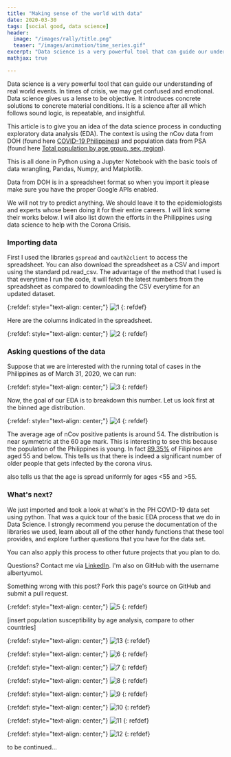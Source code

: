 ```yaml
---
title: "Making sense of the world with data"
date: 2020-03-30
tags: [social good, data science]
header:
  image: "/images/rally/title.png"
  teaser: "/images/animation/time_series.gif"
excerpt: "Data science is a very powerful tool that can guide our understanding of real world events."
mathjax: true

---
```

<div id="fb-root"></div>
<script async defer src="https://connect.facebook.net/en_US/sdk.js#xfbml=1&version=v3.2"></script>

Data science is a very powerful tool that can guide our understanding of real world events. In times of crisis, we may get confused and emotional. Data science gives us a lense to be objective. It introduces concrete solutions to concrete material conditions. It is a science after all which follows sound logic, is repeatable, and insightful.

This article is to give you an idea of the data science process in conducting exploratory data analysis (EDA). The context is using the nCov data from DOH (found here [COVID-19 Philippines](https://docs.google.com/spreadsheets/d/16g_PUxKYMC0XjeEKF6FPUBq2-pFgmTkHoj5lbVrGLhE/edit?fbclid=IwAR1qRr3hTxSiQ8KdymZiIQfPX4CpSA4VezpNKqXIPCIMQI1H3xMTGJ16lMs#gid=0)) and population data from PSA (found here [Total population by age group, sex, region](http://openstat.psa.gov.ph/PXWeb/pxweb/en/DB/DB__1A__PO/1001A6DTPR0.px/?rxid=7513be1c-0ada-4a03-909c-6f03e8b2d402&fbclid=IwAR1Vcfp-d-cfIF_ujsyDJICUCL6zPpTNS-51E5K8rFj373XzB_v7kbTllzE)).

This is all done in Python using a Jupyter Notebook with the basic tools of data wrangling, Pandas, Numpy, and Matplotlib.

Data from DOH is in a spreadsheet format so when you import it please make sure you have the proper Google APIs enabled.

We will not try to predict anything. We should leave it to the epidemiologists and experts whose been doing it for their entire careers. I will link some their works below. I will also list down the efforts in the Philippines using data science to help with the Corona Crisis.

### Importing data

First I used the libraries `gspread` and `oauth2client` to access the spreadsheet. You can also download the spreadsheet as a CSV and import using the standard pd.read_csv. The advantage of the method that I used is that everytime I run the code, it will fetch the latest numbers from the spreadsheet as compared to downloading the CSV everytime for an updated dataset.

{:refdef: style="text-align: center;"}
<img src="{{ site.url }}{{ site.baseurl }}/images/eda_corona/1.png" alt="1" class="center">
{: refdef}

Here are the columns indicated in the spreadsheet.

{:refdef: style="text-align: center;"}
<img src="{{ site.url }}{{ site.baseurl }}/images/eda_corona/2.png" alt="2" class="center">
{: refdef}

### Asking questions of the data

Suppose that we are interested with the running total of cases in the Philippines as of March 31, 2020, we can run:

{:refdef: style="text-align: center;"}
<img src="{{ site.url }}{{ site.baseurl }}/images/eda_corona/3.png" alt="3" class="center">
{: refdef}

Now, the goal of our EDA is to breakdown this number. Let us look first at the binned age distribution.

{:refdef: style="text-align: center;"}
<img src="{{ site.url }}{{ site.baseurl }}/images/eda_corona/4.png" alt="4" class="center">
{: refdef}

The average age of nCov positive patients is around 54. The distribution is near symmetric at the 60 age mark. This is interesting to see this because the population of the Philippines is young. In fact [89.35%](https://www.indexmundi.com/philippines/age_structure.html) of Filipinos are aged 55 and below. This tells us that there is indeed a significant number of older people that gets infected by the corona virus.



also tells us that the age is spread uniformly for ages <55 and >55.



### What's next?


We just imported and took a look at what's in the PH COVID-19 data set using python. That was a quick tour of the basic EDA process that we do in Data Science. I strongly recommend you peruse the documentation of the libraries we used, learn about all of the other handy functions that these tool provides, and explore further questions that you have for the data set.

You can also apply this process to other future projects that you plan to do.

Questions? Contact me via [LinkedIn](https://ph.linkedin.com/in/albertyumol). I'm also on GitHub with the username albertyumol.

Something wrong with this post? Fork this page's source on GitHub and submit a pull request.


{:refdef: style="text-align: center;"}
<img src="{{ site.url }}{{ site.baseurl }}/images/eda_corona/5.png" alt="5" class="center">
{: refdef}

[insert population susceptibility by age analysis, compare to other countries]

{:refdef: style="text-align: center;"}
<img src="{{ site.url }}{{ site.baseurl }}/images/eda_corona/13.png" alt="13" class="center">
{: refdef}


{:refdef: style="text-align: center;"}
<img src="{{ site.url }}{{ site.baseurl }}/images/eda_corona/6.png" alt="6" class="center">
{: refdef}


{:refdef: style="text-align: center;"}
<img src="{{ site.url }}{{ site.baseurl }}/images/eda_corona/7.png" alt="7" class="center">
{: refdef}

{:refdef: style="text-align: center;"}
<img src="{{ site.url }}{{ site.baseurl }}/images/eda_corona/8.png" alt="8" class="center">
{: refdef}

{:refdef: style="text-align: center;"}
<img src="{{ site.url }}{{ site.baseurl }}/images/eda_corona/9.png" alt="9" class="center">
{: refdef}

{:refdef: style="text-align: center;"}
<img src="{{ site.url }}{{ site.baseurl }}/images/eda_corona/10.png" alt="10" class="center">
{: refdef}

{:refdef: style="text-align: center;"}
<img src="{{ site.url }}{{ site.baseurl }}/images/eda_corona/11.png" alt="11" class="center">
{: refdef}

{:refdef: style="text-align: center;"}
<img src="{{ site.url }}{{ site.baseurl }}/images/eda_corona/12.png" alt="12" class="center">
{: refdef}


to be continued...


<script async src="//pagead2.googlesyndication.com/pagead/js/adsbygoogle.js"></script>
<script>
  (adsbygoogle = window.adsbygoogle || []).push({
    google_ad_client: "ca-pub-6410209740119334",
    enable_page_level_ads: true
  });
</script>

<div class="fb-comments" data-href="https://albertyumol.github.io/" data-numposts="5"></div>
